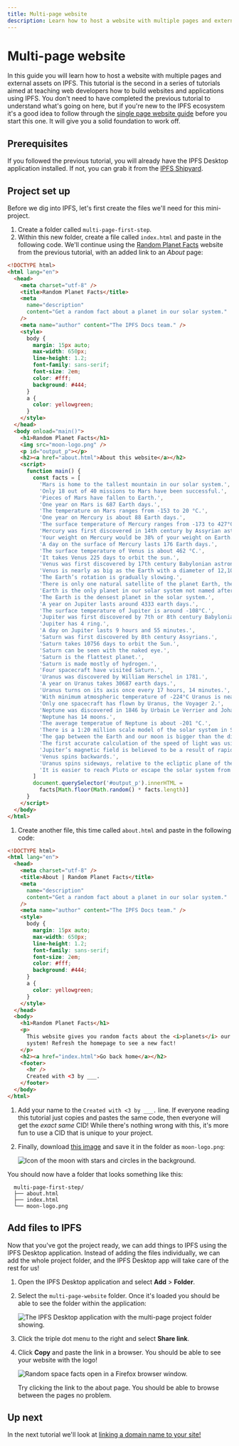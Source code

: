 ```yaml
---
title: Multi-page website
description: Learn how to host a website with multiple pages and external assets on IPFS.
---
```


# Multi-page website

In this guide you will learn how to host a website with multiple pages and external assets on IPFS. This tutorial is the second in a series of tutorials aimed at teaching web developers how to build websites and applications using IPFS. You don't need to have completed the previous tutorial to understand what's going on here, but if you're new to the IPFS ecosystem it's a good idea to follow through the [single page website guide](/how-to/websites-on-ipfs/single-page-website) before you start this one. It will give you a solid foundation to work off.

## Prerequisites

If you followed the previous tutorial, you will already have the IPFS Desktop application installed. If not, you can grab it from the [IPFS Shipyard](https://github.com/ipfs-shipyard/ipfs-desktop).

## Project set up

Before we dig into IPFS, let's first create the files we'll need for this mini-project.

1. Create a folder called `multi-page-first-step`.
1. Within this new folder, create a file called `index.html` and paste in the following code. We'll continue using the [Random Planet Facts](https://randomplanetfacts.xyz) website from the previous tutorial, with an added link to an _About_ page:

```html
<!DOCTYPE html>
<html lang="en">
  <head>
    <meta charset="utf-8" />
    <title>Random Planet Facts</title>
    <meta
      name="description"
      content="Get a random fact about a planet in our solar system."
    />
    <meta name="author" content="The IPFS Docs team." />
    <style>
      body {
        margin: 15px auto;
        max-width: 650px;
        line-height: 1.2;
        font-family: sans-serif;
        font-size: 2em;
        color: #fff;
        background: #444;
      }
      a {
        color: yellowgreen;
      }
    </style>
  </head>
  <body onload="main()">
    <h1>Random Planet Facts</h1>
    <img src="moon-logo.png" />
    <p id="output_p"></p>
    <h2><a href="about.html">About this website</a></h2>
    <script>
      function main() {
        const facts = [
          'Mars is home to the tallest mountain in our solar system.',
          'Only 18 out of 40 missions to Mars have been successful.',
          'Pieces of Mars have fallen to Earth.',
          'One year on Mars is 687 Earth days.',
          'The temperature on Mars ranges from -153 to 20 °C.',
          'One year on Mercury is about 88 Earth days.',
          'The surface temperature of Mercury ranges from -173 to 427°C.',
          'Mercury was first discovered in 14th century by Assyrian astronomers.',
          'Your weight on Mercury would be 38% of your weight on Earth.',
          'A day on the surface of Mercury lasts 176 Earth days.',
          'The surface temperature of Venus is about 462 °C.',
          'It takes Venus 225 days to orbit the sun.',
          'Venus was first discovered by 17th century Babylonian astronomers.',
          'Venus is nearly as big as the Earth with a diameter of 12,104 km.',
          'The Earth’s rotation is gradually slowing.',
          'There is only one natural satellite of the planet Earth, the moon.',
          'Earth is the only planet in our solar system not named after a god.',
          'The Earth is the densest planet in the solar system.',
          'A year on Jupiter lasts around 4333 earth days.',
          'The surface temperature of Jupiter is around -108°C.',
          'Jupiter was first discovered by 7th or 8th century Babylonian astronomers.',
          'Jupiter has 4 ring.',
          'A day on Jupiter lasts 9 hours and 55 minutes.',
          'Saturn was first discovered by 8th century Assyrians.',
          'Saturn takes 10756 days to orbit the Sun.',
          'Saturn can be seen with the naked eye.',
          'Saturn is the flattest planet.',
          'Saturn is made mostly of hydrogen.',
          'Four spacecraft have visited Saturn.',
          'Uranus was discovered by William Herschel in 1781.',
          'A year on Uranus takes 30687 earth days.',
          'Uranus turns on its axis once every 17 hours, 14 minutes.',
          'With minimum atmospheric temperature of -224°C Uranus is nearly coldest planet in the solar system.',
          'Only one spacecraft has flown by Uranus, the Voyager 2.',
          'Neptune was discovered in 1846 by Urbain Le Verrier and Johann Galle.',
          'Neptune has 14 moons.',
          'The average temperatue of Neptune is about -201 °C.',
          'There is a 1:20 million scale model of the solar system in Sweden.',
          'The gap between the Earth and our moon is bigger than the diameters of all the planets combined.',
          'The first accurate calculation of the speed of light was using Jupiter’s moons',
          'Jupiter’s magnetic field is believed to be a result of rapidly spinning metallic hydrogen at the core, and is ~10x stronger than the Earth’s.',
          'Venus spins backwards.',
          'Uranus spins sideways, relative to the ecliptic plane of the solar system.',
          'It is easier to reach Pluto or escape the solar system from Earth than being able to <i>land</i> on the Sun.'
        ]
        document.querySelector('#output_p').innerHTML =
          facts[Math.floor(Math.random() * facts.length)]
      }
    </script>
  </body>
</html>
```

1. Create another file, this time called `about.html` and paste in the following code:

```html
<!DOCTYPE html>
<html lang="en">
  <head>
    <meta charset="utf-8" />
    <title>About | Random Planet Facts</title>
    <meta
      name="description"
      content="Get a random fact about a planet in our solar system."
    />
    <meta name="author" content="The IPFS Docs team." />
    <style>
      body {
        margin: 15px auto;
        max-width: 650px;
        line-height: 1.2;
        font-family: sans-serif;
        font-size: 2em;
        color: #fff;
        background: #444;
      }
      a {
        color: yellowgreen;
      }
    </style>
  </head>
  <body>
    <h1>Random Planet Facts</h1>
    <p>
      This website gives you random facts about the <i>planets</i> our solar
      system! Refresh the homepage to see a new fact!
    </p>
    <h2><a href="index.html">Go back home</a></h2>
    <footer>
      <hr />
      Created with <3 by ___.
    </footer>
  </body>
</html>
```

1. Add your name to the `Created with <3 by ___.` line. If everyone reading this tutorial just copies and pastes the same code, then everyone will get the _exact same_ CID! While there's nothing wrong with this, it's more fun to use a CID that is unique to your project.
1. Finally, download [this image](./images/multipage-website/moon-logo.png) and save it in the folder as `moon-logo.png`:

   ![Icon of the moon with stars and circles in the background.](./images/multipage-website/moon-logo.png)

You should now have a folder that looks something like this:

```
  multi-page-first-step/
  ├── about.html
  ├── index.html
  └── moon-logo.png
```

## Add files to IPFS

Now that you've got the project ready, we can add things to IPFS using the IPFS Desktop application. Instead of adding the files individually, we can add the whole project folder, and the IPFS Desktop app will take care of the rest for us!

1. Open the IPFS Desktop application and select **Add** > **Folder**.
1. Select the `multi-page-website` folder. Once it's loaded you should be able to see the folder within the application:

   ![The IPFS Desktop application with the multi-page project folder showing.](./images/multipage-website/ipfs-desktop-with-multi-page-folder-showing.png)

1. Click the triple dot menu to the right and select **Share link**.
1. Click **Copy** and paste the link in a browser. You should be able to see your website with the logo!

   ![Random space facts open in a Firefox browser window.](./images/multipage-website/website-open-in-firefox.png)

   Try clicking the link to the about page. You should be able to browse between the pages no problem.

## Up next

In the next tutorial we'll look at [linking a domain name to your site!](/how-to/websites-on-ipfs/link-a-domain)
